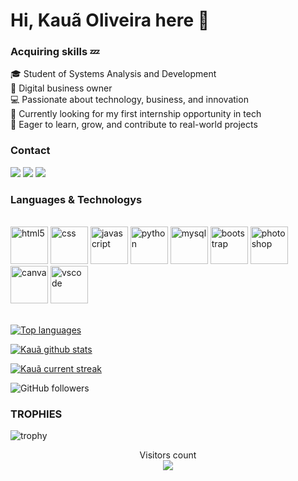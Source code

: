 # Hi, Kauã Oliveira here 🧊
### Acquiring skills 💤

🎓 Student of Systems Analysis and Development  
💼 Digital business owner  
💻 Passionate about technology, business, and innovation  
🚀 Currently looking for my first internship opportunity in tech  
🌱 Eager to learn, grow, and contribute to real-world projects

<h3>Contact</h3>

<div> 
  <a href="https://www.linkedin.com/in/kau%C3%A3-oliveira-7a099b270/" target="_blank"><img src="https://img.shields.io/badge/-LinkedIn-%230077B5?style=for-the-badge&logo=linkedin&logoColor=white" target="_blank"></a>
    <a href = "mailto:kauaogsenac@gmail.com"><img src="https://img.shields.io/badge/-Gmail-%23333?style=for-the-badge&logo=gmail&logoColor=white" target="_blank"></a>
    <a href="https://www.instagram.com/oliveira_srg.13/" target="_blank"><img src="https://img.shields.io/badge/-Instagram-%23E4405F?style=for-the-badge&logo=instagram&logoColor=white" target="_blank"></a>
</div>

<h3>Languages & Technologys</h3>

<div style="display": inline_block><br/>
    <img alig="center" alt = "html5"  src="https://cdn.jsdelivr.net/gh/devicons/devicon@latest/icons/html5/html5-original.svg" height=60px/>
    <img alig="center" alt = "css" src="https://cdn.jsdelivr.net/gh/devicons/devicon@latest/icons/css3/css3-original.svg" height=60px />
    <img alig="center" alt = "javascript" src="https://cdn.jsdelivr.net/gh/devicons/devicon@latest/icons/javascript/javascript-original.svg" height=60px />
    <img alig="center" alt = "python" src="https://cdn.jsdelivr.net/gh/devicons/devicon@latest/icons/python/python-original.svg" height=60px />
    <img alig="center" alt = "mysql" src="https://cdn.jsdelivr.net/gh/devicons/devicon@latest/icons/mysql/mysql-original.svg" height=60px />
    <img alig="center" alt = "bootstrap" src="https://cdn.jsdelivr.net/gh/devicons/devicon@latest/icons/bootstrap/bootstrap-original.svg" height=60px />
    <img alig="center" alt = "photoshop" src="https://cdn.jsdelivr.net/gh/devicons/devicon@latest/icons/photoshop/photoshop-original.svg" height=60px />
    <img alig="center" alt = "canva" src="https://cdn.jsdelivr.net/gh/devicons/devicon@latest/icons/canva/canva-original.svg" height=60px />
    <img alig="center" alt = "vscode" src="https://cdn.jsdelivr.net/gh/devicons/devicon@latest/icons/vscode/vscode-original.svg" height=60px />
</div>
<br>

[![Top languages](https://github-readme-mwendwa.vercel.app/api/top-langs/?username=kauaog13&layout=compact&count_private=true&theme=blue-green&title_color=00b3ff)](#)
 
[![Kauã github stats](https://bad-apple-github-readme.vercel.app/api?username=kauaog13&show_icons=true&count_private=true&line_height=20&icon_color=00b3ff&theme=blue-green&title_color=00b3ff)](#)
 
[![Kauã current streak](https://streak-stats.demolab.com/?user=kauaog13&count_private=true&theme=blue-green&title_color=00b3ff)](#)

![GitHub followers](https://img.shields.io/github/followers/kauaog13?label=Seguidores&style=social)

 ### TROPHIES
 
![trophy](https://github-profile-trophy.vercel.app/?username=kauaog13&theme=onedark)

 <p align="center"> 
  Visitors count<br>
  <img src="https://profile-counter.glitch.me/kauaog13/count.svg" />
 </p>
